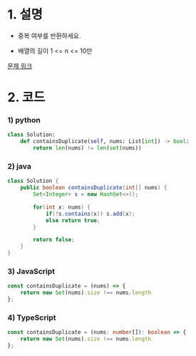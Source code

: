 # 1. 설명
- 중복 여부를 반환하세요.

- 배열의 길이 1 <= n <= 10만



[문제 링크](https://leetcode.com/problems/contains-duplicate/)

# 2. 코드
### 1) python
```python
class Solution:
    def containsDuplicate(self, nums: List[int]) -> bool:
        return len(nums) != len(set(nums))
```

### 2) java
```java
class Solution {
    public boolean containsDuplicate(int[] nums) {
        Set<Integer> s = new HashSet<>();

        for(int x: nums) {
            if(!s.contains(x)) s.add(x);
            else return true;
        }

        return false;
    }
}
```

### 3) JavaScript
```js
const containsDuplicate = (nums) => {
    return new Set(nums).size !== nums.length
};
```

### 4) TypeScript
```ts
const containsDuplicate = (nums: number[]): boolean => {
    return new Set(nums).size !== nums.length
};
```